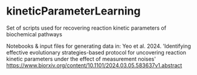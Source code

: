 # kineticParameterLearning
Set of scripts used for recovering reaction kinetic parameters of biochemical pathways

Notebooks & input files for generating data in: 
Yeo et al. 2024. 'Identifying effective evolutionary strategies-based protocol for uncovering reaction kinetic parameters under the effect of measurement noises'
https://www.biorxiv.org/content/10.1101/2024.03.05.583637v1.abstract
